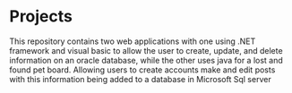 # Projects
This repository contains two web applications with one using .NET framework and visual basic to allow the user to create, update, and delete information on an oracle database, while the other uses java for a lost and found pet board.  Allowing users to create accounts make and edit posts with this information being added to a database in Microsoft Sql server
